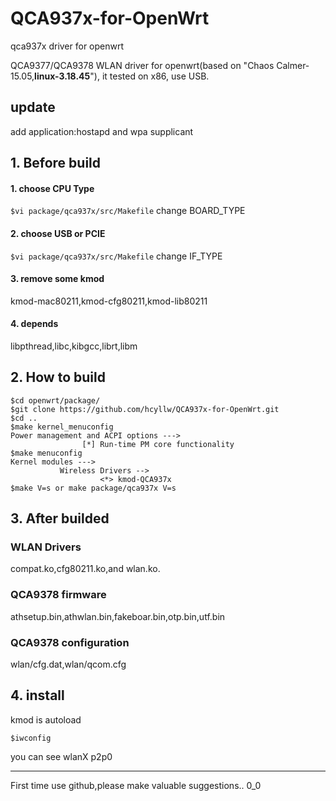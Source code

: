 # QCA937x-for-OpenWrt
qca937x driver for openwrt

QCA9377/QCA9378 WLAN driver for openwrt(based on "Chaos Calmer-15.05,**linux-3.18.45**"), it tested on x86, use USB.
## update
add application:hostapd and wpa supplicant
## 1. Before build
#### 1. choose CPU Type  
`$vi package/qca937x/src/Makefile`
change BOARD_TYPE
#### 2. choose USB or PCIE
`$vi package/qca937x/src/Makefile`
change IF_TYPE
#### 3. remove some kmod  
kmod-mac80211,kmod-cfg80211,kmod-lib80211    
#### 4. depends  
libpthread,libc,kibgcc,librt,libm  
## 2. How to build
```
$cd openwrt/package/
$git clone https://github.com/hcyllw/QCA937x-for-OpenWrt.git
$cd ..
$make kernel_menuconfig
Power management and ACPI options --->
                [*] Run-time PM core functionality
$make menuconfig
Kernel modules --->
           Wireless Drivers -->
                    <*> kmod-QCA937x
$make V=s or make package/qca937x V=s

```
## 3. After builded  
### WLAN Drivers   
  compat.ko,cfg80211.ko,and wlan.ko.
### QCA9378 firmware  
athsetup.bin,athwlan.bin,fakeboar.bin,otp.bin,utf.bin
### QCA9378 configuration  
wlan/cfg.dat,wlan/qcom.cfg

## 4. install  
kmod is autoload  
```
$iwconfig 
```
you can see wlanX p2p0

---------
First time use github,please make valuable suggestions.. 0_0

 


